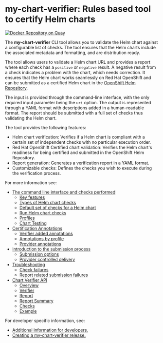# **my-chart-verifier**: Rules based tool to certify Helm charts

[![Docker Repository on Quay](https://quay.io/repository/mgoerens/my-chart-verifier/status "Docker Repository on Quay")](https://quay.io/repository/mgoerens/my-chart-verifier)

The **my-chart-verifier** CLI tool allows you to validate the Helm chart against a configurable list of checks. The tool ensures that the Helm charts include the associated metadata and formatting, and are distribution ready.

The tool allows users to validate a Helm chart URL and provides a report where each check has a `positive` or `negative` result. A negative result from a check indicates a problem with the chart, which needs correction. It ensures that the Helm chart works seamlessly on Red Hat OpenShift and can be submitted as a certified Helm chart in the [OpenShift Helm Repository](https://github.com/openshift-helm-charts).

The input is provided through the command-line interface, with the only required input parameter being the `uri` option. The output is represented through a YAML format with descriptions added in a human-readable format. The report should be submitted with a full set of checks thus validating the Helm chart.

The tool provides the following features:

-   Helm chart verification: Verifies if a Helm chart is compliant with a certain set of independent checks with no particular execution order.
-   Red Hat OpenShift Certified chart validation: Verifies the Helm chart's readiness for being certified and submitted in the OpenShift Helm Repository.    
-   Report generation: Generates a verification report in a YAML format.    
-   Customizable checks: Defines the checks you wish to execute during the verification process.

For more information see:

- [The command line interface and checks performed](docs/helm-chart-checks.md)
    - [Key features](docs/helm-chart-checks.md#key-features)
    - [Types of Helm chart checks](docs/helm-chart-checks.md#types-of-helm-chart-checks)
    - [Default set of checks for a Helm chart](docs/helm-chart-checks.md#default-set-of-checks-for-a-helm-chart)
    - [Run Helm chart checks](docs/helm-chart-checks.md#run-helm-chart-checks)
    - [Profiles](docs/helm-chart-checks.md#profiles)
    - [Chart Testing](docs/helm-chart-checks.md#chart-testing)
- [Certification Annotations](docs/helm-chart-annotations.md)
    - [Verifier added annotations](docs/helm-chart-annotations.md#verifier-added-annotations)
    - [Annotations by profile](docs/helm-chart-annotations.md#annotations-by-profile)
    - [Provider annotations](docs/helm-chart-annotations.md#provider-annotations)
- [Introduction to the submission process](docs/helm-chart-submission.md)
    - [Submission options](docs/helm-chart-submission.md#submission-options)
    - [Provider controlled delivery](docs/helm-chart-submission.md#provider-controlled-delivery)
- [Troubleshooting](docs/helm-chart-troubleshooting.md)
    - [Check failures](docs/helm-chart-troubleshooting.md#troubleshooting-check-failures)
    - [Report related submission failures](docs/helm-chart-troubleshooting.md#report-related-submission-failures)
- [Chart Verifier API](docs/helm-chart-api.md)
    - [Overview](docs/helm-chart-api.md#overview)
    - [Verifier](docs/helm-chart-api.md#verifier)
    - [Report](docs/helm-chart-api.md#report)
    - [Report Summary](docs/helm-chart-api.md#reportsummary)
    - [Checks](docs/helm-chart-api.md#checks)  
    - [Example](docs/helm-chart-api.md#example)
    

For developer specific information, see:

- [Additional information for developers.](docs/helm-chart-developer.md)
- [Creating a my-chart-verifier release.](docs/helm-chart-release.md)
